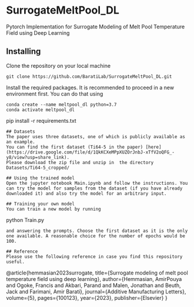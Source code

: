 # SurrogateMeltPool_DL
Pytorch Implementation for Surrogate Modeling of Melt Pool Temperature Field using Deep Learning

## Installing
Clone the repository on your local machine
```
git clone https://github.com/BaratiLab/SurrogateMeltPool_DL.git
```
Install the required packages. It is recommended to proceed in a new environment first. You can do that using
```
conda create --name meltpool_dl python=3.7
conda activate meltpool_dl
```
pip install -r requirements.txt
```
## Datasets
The paper uses three datasets, one of which is publicly available as an example.
You can find the first dataset (Ti64-5 in the paper) [here](https://drive.google.com/file/d/1QkKCXeMPpXUZOrJnbJ-xTfV2oQFG_-y8/view?usp=share_link).
Please download the zip file and unzip in  the directory Datasets/Ti64-5_cropped/

## Using the trained model
Open the jupyter notebook Main.ipynb and follow the instructions. You can try the model for samples from the dataset (if you have already downloaded it) and also try the model for an arbitrary input.

## Training your own model
You can train a new model by running
```
python Train.py
```
and answering the prompts. Choose the first dataset as it is the only one available. A reasonable choice for the number of epochs would be 100.

## Reference
Please use the following reference in case you find this repository useful.

```
@article{hemmasian2023surrogate,
  title={Surrogate modeling of melt pool temperature field using deep learning},
  author={Hemmasian, AmirPouya and Ogoke, Francis and Akbari, Parand and Malen, Jonathan and Beuth, Jack and Farimani, Amir Barati},
  journal={Additive Manufacturing Letters},
  volume={5},
  pages={100123},
  year={2023},
  publisher={Elsevier}
}
```
